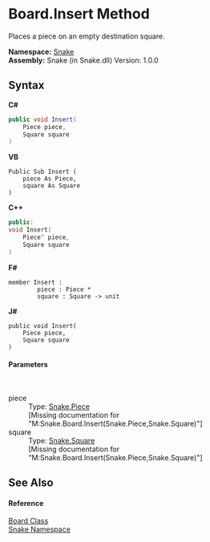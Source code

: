 # Board.Insert Method 
 

Places a piece on an empty destination square.

**Namespace:**&nbsp;<a href="N_Snake">Snake</a><br />**Assembly:**&nbsp;Snake (in Snake.dll) Version: 1.0.0

## Syntax

**C#**<br />
``` C#
public void Insert(
	Piece piece,
	Square square
)
```

**VB**<br />
``` VB
Public Sub Insert ( 
	piece As Piece,
	square As Square
)
```

**C++**<br />
``` C++
public:
void Insert(
	Piece^ piece, 
	Square square
)
```

**F#**<br />
``` F#
member Insert : 
        piece : Piece * 
        square : Square -> unit 

```

**J#**<br />
``` J#
public void Insert(
	Piece piece,
	Square square
)
```


#### Parameters
&nbsp;<dl><dt>piece</dt><dd>Type: <a href="T_Snake_Piece">Snake.Piece</a><br />\[Missing <param name="piece"/> documentation for "M:Snake.Board.Insert(Snake.Piece,Snake.Square)"\]</dd><dt>square</dt><dd>Type: <a href="T_Snake_Square">Snake.Square</a><br />\[Missing <param name="square"/> documentation for "M:Snake.Board.Insert(Snake.Piece,Snake.Square)"\]</dd></dl>

## See Also


#### Reference
<a href="T_Snake_Board">Board Class</a><br /><a href="N_Snake">Snake Namespace</a><br />